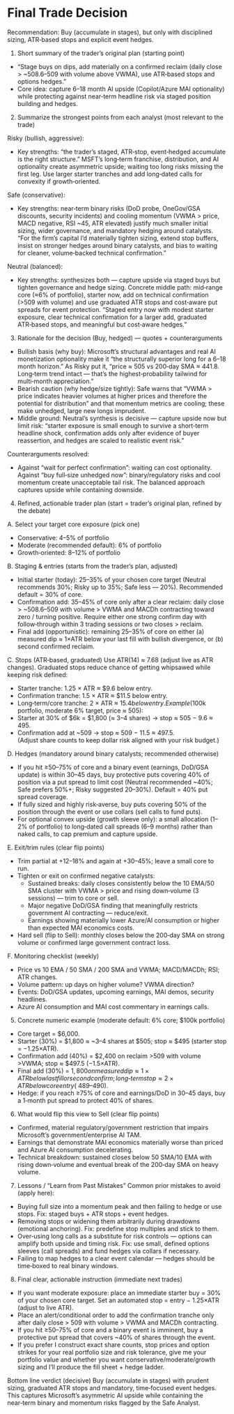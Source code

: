 # Final Trade Decision

Recommendation: Buy (accumulate in stages), but only with disciplined sizing, ATR‑based stops and explicit event hedges.

1) Short summary of the trader’s original plan (starting point)
- “Stage buys on dips, add materially on a confirmed reclaim (daily close > ~508.6–509 with volume above VWMA), use ATR‑based stops and options hedges.”  
- Core idea: capture 6–18 month AI upside (Copilot/Azure MAI optionality) while protecting against near‑term headline risk via staged position building and hedges.

2) Summarize the strongest points from each analyst (most relevant to the trade)

Risky (bullish, aggressive):
- Key strengths: “the trader’s staged, ATR‑stop, event‑hedged accumulate is the right structure.” MSFT’s long‑term franchise, distribution, and AI optionality create asymmetric upside; waiting too long risks missing the first leg. Use larger starter tranches and add long‑dated calls for convexity if growth‑oriented.

Safe (conservative):
- Key strengths: near‑term binary risks (DoD probe, OneGov/GSA discounts, security incidents) and cooling momentum (VWMA > price, MACD negative, RSI ~45, ATR elevated) justify much smaller initial sizing, wider governance, and mandatory hedging around catalysts. “For the firm’s capital I’d materially tighten sizing, extend stop buffers, insist on stronger hedges around binary catalysts, and bias to waiting for cleaner, volume‑backed technical confirmation.”

Neutral (balanced):
- Key strengths: synthesizes both — capture upside via staged buys but tighten governance and hedge sizing. Concrete middle path: mid‑range core (≈6% of portfolio), starter now, add on technical confirmation (>509 with volume) and use graduated ATR stops and cost‑aware put spreads for event protection. “Staged entry now with modest starter exposure, clear technical confirmation for a larger add, graduated ATR‑based stops, and meaningful but cost‑aware hedges.”

3) Rationale for the decision (Buy, hedged) — quotes + counterarguments
- Bullish basis (why buy): Microsoft’s structural advantages and real AI monetization optionality make it “the structurally superior long for a 6–18 month horizon.” As Risky put it, “price ≈ 505 vs 200‑day SMA ≈ 441.8. Long‑term trend intact — that’s the highest‑probability tailwind for multi‑month appreciation.”
- Bearish caution (why hedge/size tightly): Safe warns that “VWMA > price indicates heavier volumes at higher prices and therefore the potential for distribution” and that momentum metrics are cooling; these make unhedged, large new longs imprudent.
- Middle ground: Neutral’s synthesis is decisive — capture upside now but limit risk: “starter exposure is small enough to survive a short‑term headline shock, confirmation adds only after evidence of buyer reassertion, and hedges are scaled to realistic event risk.”

Counterarguments resolved:
- Against “wait for perfect confirmation”: waiting can cost optionality. Against “buy full‑size unhedged now”: binary/regulatory risks and cool momentum create unacceptable tail risk. The balanced approach captures upside while containing downside.

4) Refined, actionable trader plan (start = trader’s original plan, refined by the debate)

A. Select your target core exposure (pick one)
- Conservative: 4–5% of portfolio  
- Moderate (recommended default): 6% of portfolio  
- Growth‑oriented: 8–12% of portfolio

B. Staging & entries (starts from the trader’s plan, adjusted)
- Initial starter (today): 25–35% of your chosen core target (Neutral recommends 30%; Risky up to 35%; Safe less — 20%). Recommended default = 30% of core.
- Confirmation add: 35–45% of core only after a clear reclaim: daily close > ~508.6–509 with volume > VWMA and MACDh contracting toward zero / turning positive. Require either one strong confirm day with follow‑through within 3 trading sessions or two closes > reclaim.
- Final add (opportunistic): remaining 25–35% of core on either (a) measured dip ≈ 1×ATR below your last fill with bullish divergence, or (b) second confirmed reclaim.

C. Stops (ATR‑based, graduated)
Use ATR(14) ≈ 7.68 (adjust live as ATR changes). Graduated stops reduce chance of getting whipsawed while keeping risk defined:
- Starter tranche: 1.25 × ATR ≈ $9.6 below entry.
- Confirmation tranche: 1.5 × ATR ≈ $11.5 below entry.
- Long‑term/core tranche: 2 × ATR ≈ $15.4 below entry.
Example ($100k portfolio, moderate 6% target, price ≈ 505):  
- Starter at 30% of $6k = $1,800 (≈ 3–4 shares) → stop ≈ 505 − 9.6 ≈ 495.  
- Confirmation add at ~509 → stop ≈ 509 − 11.5 ≈ 497.5.  
(Adjust share counts to keep dollar risk aligned with your risk budget.)

D. Hedges (mandatory around binary catalysts; recommended otherwise)
- If you hit ≥50–75% of core and a binary event (earnings, DoD/GSA update) is within 30–45 days, buy protective puts covering 40% of position via a put spread to limit cost (Neutral recommended ~40%; Safe prefers 50%+; Risky suggested 20–30%). Default = 40% put spread coverage.
- If fully sized and highly risk‑averse, buy puts covering 50% of the position through the event or use collars (sell calls to fund puts).
- For optional convex upside (growth sleeve only): a small allocation (1–2% of portfolio) to long‑dated call spreads (6–9 months) rather than naked calls, to cap premium and capture upside.

E. Exit/trim rules (clear flip points)
- Trim partial at +12–18% and again at +30–45%; leave a small core to run.  
- Tighten or exit on confirmed negative catalysts:
  - Sustained breaks: daily closes consistently below the 10 EMA/50 SMA cluster with VWMA > price and rising down‑volume (3 sessions) — trim to core or sell.  
  - Major negative DoD/GSA finding that meaningfully restricts government AI contracting — reduce/exit.  
  - Earnings showing materially lower Azure/AI consumption or higher than expected MAI economics costs.
- Hard sell (flip to Sell): monthly closes below the 200‑day SMA on strong volume or confirmed large government contract loss.

F. Monitoring checklist (weekly)
- Price vs 10 EMA / 50 SMA / 200 SMA and VWMA; MACD/MACDh; RSI; ATR changes.  
- Volume pattern: up days on higher volume? VWMA direction?  
- Events: DoD/GSA updates, upcoming earnings, MAI demos, security headlines.  
- Azure AI consumption and MAI cost commentary in earnings calls.

5) Concrete numeric example (moderate default: 6% core; $100k portfolio)
- Core target = $6,000.
- Starter (30%) = $1,800 ≈ ~3–4 shares at $505; stop ≈ $495 (starter stop = −1.25×ATR).  
- Confirmation add (40%) = $2,400 on reclaim >509 with volume >VWMA; stop ≈ $497.5 (−1.5×ATR).  
- Final add (30%) = $1,800 on measured dip ≈ 1×ATR below last fill or second confirm; long‑term stop ≈ 2×ATR below core entry (~$489–490).  
- Hedge: if you reach ≥75% of core and earnings/DoD in 30–45 days, buy a 1‑month put spread to protect 40% of shares.

6) What would flip this view to Sell (clear flip points)
- Confirmed, material regulatory/government restriction that impairs Microsoft’s government/enterprise AI TAM.  
- Earnings that demonstrate MAI economics materially worse than priced and Azure AI consumption decelerating.  
- Technical breakdown: sustained closes below 50 SMA/10 EMA with rising down‑volume and eventual break of the 200‑day SMA on heavy volume.

7) Lessons / “Learn from Past Mistakes”
Common prior mistakes to avoid (apply here):
- Buying full size into a momentum peak and then failing to hedge or use stops. Fix: staged buys + ATR stops + event hedges.
- Removing stops or widening them arbitrarily during drawdowns (emotional anchoring). Fix: predefine stop multiples and stick to them.
- Over‑using long calls as a substitute for risk controls — options can amplify both upside and timing risk. Fix: use small, defined options sleeves (call spreads) and fund hedges via collars if necessary.
- Failing to map hedges to a clear event calendar — hedges should be time‑boxed to real binary windows.

8) Final clear, actionable instruction (immediate next trades)
- If you want moderate exposure: place an immediate starter buy = 30% of your chosen core target. Set an automated stop = entry − 1.25×ATR (adjust to live ATR).  
- Place an alert/conditional order to add the confirmation tranche only after daily close > 509 with volume > VWMA and MACDh contracting.  
- If you hit ≥50–75% of core and a binary event is imminent, buy a protective put spread that covers ~40% of shares through the event.  
- If you prefer I construct exact share counts, stop prices and option strikes for your real portfolio size and risk tolerance, give me your portfolio value and whether you want conservative/moderate/growth sizing and I’ll produce the fill sheet + hedge ladder.

Bottom line verdict (decisive)
Buy (accumulate in stages) with prudent sizing, graduated ATR stops and mandatory, time‑focused event hedges. This captures Microsoft’s asymmetric AI upside while containing the near‑term binary and momentum risks flagged by the Safe Analyst.
